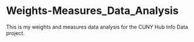 # Weights-Measures_Data_Analysis
This is my weights and measures data analysis for the CUNY Hub Info Data project.
